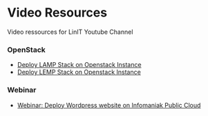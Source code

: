 # Video Resources
Video ressources for LinIT Youtube Channel

### OpenStack
- [Deploy LAMP Stack on Openstack Instance](https://github.com/kallioli/video-resources/blob/main/openstack/lamp_wordpress.md) 
- [Deploy LEMP Stack on Openstack Instance](https://github.com/kallioli/video-resources/blob/main/openstack/lemp_wordpress.md)

### Webinar
-  [Webinar: Deploy Wordpress website on Infomaniak Public Cloud](https://github.com/linitio/video-resources/tree/main/files/webinar-openstack)
